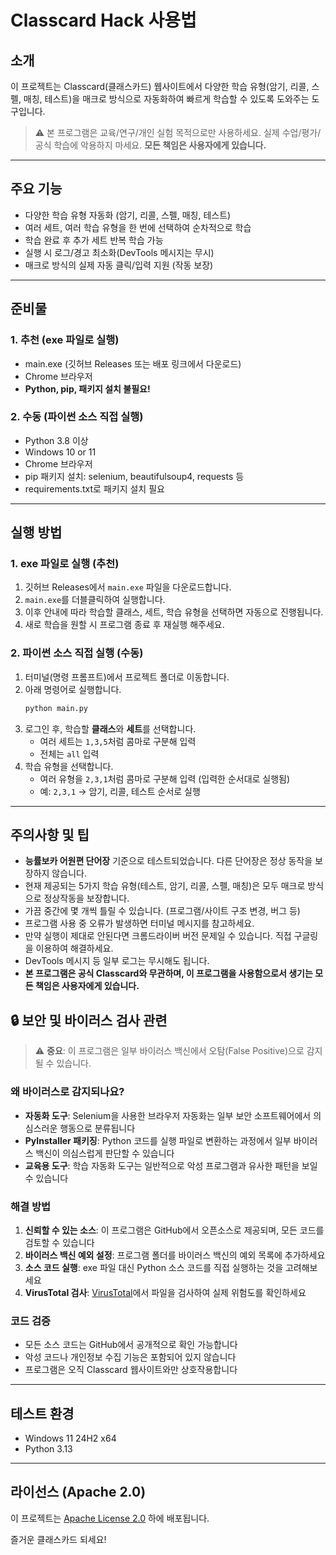 # Classcard Hack 사용법

## 소개
이 프로젝트는 Classcard(클래스카드) 웹사이트에서 다양한 학습 유형(암기, 리콜, 스펠, 매칭, 테스트)을 매크로 방식으로 자동화하여 빠르게 학습할 수 있도록 도와주는 도구입니다.

> ⚠️ 본 프로그램은 교육/연구/개인 실험 목적으로만 사용하세요. 실제 수업/평가/공식 학습에 악용하지 마세요. **모든 책임은 사용자에게 있습니다.**

---

## 주요 기능
- 다양한 학습 유형 자동화 (암기, 리콜, 스펠, 매칭, 테스트)
- 여러 세트, 여러 학습 유형을 한 번에 선택하여 순차적으로 학습
- 학습 완료 후 추가 세트 반복 학습 가능
- 실행 시 로그/경고 최소화(DevTools 메시지는 무시)
- 매크로 방식의 실제 자동 클릭/입력 지원 (작동 보장)

---

## 준비물

### 1. 추천 (exe 파일로 실행)
- main.exe (깃허브 Releases 또는 배포 링크에서 다운로드)
- Chrome 브라우저
- **Python, pip, 패키지 설치 불필요!**

### 2. 수동 (파이썬 소스 직접 실행)
- Python 3.8 이상
- Windows 10 or 11
- Chrome 브라우저
- pip 패키지 설치: selenium, beautifulsoup4, requests 등
- requirements.txt로 패키지 설치 필요

---

## 실행 방법

### 1. exe 파일로 실행 (추천)
1. 깃허브 Releases에서 `main.exe` 파일을 다운로드합니다.
2. `main.exe`를 더블클릭하여 실행합니다.
3. 이후 안내에 따라 학습할 클래스, 세트, 학습 유형을 선택하면 자동으로 진행됩니다.
4. 새로 학습을 원할 시 프로그램 종료 후 재실행 해주세요.

### 2. 파이썬 소스 직접 실행 (수동)
1. 터미널(명령 프롬프트)에서 프로젝트 폴더로 이동합니다.
2. 아래 명령어로 실행합니다.
   ```bash
   python main.py
   ```
3. 로그인 후, 학습할 **클래스**와 **세트**를 선택합니다.
   - 여러 세트는 `1,3,5`처럼 콤마로 구분해 입력
   - 전체는 `all` 입력
4. 학습 유형을 선택합니다.
   - 여러 유형을 `2,3,1`처럼 콤마로 구분해 입력 (입력한 순서대로 실행됨)
   - 예: `2,3,1` → 암기, 리콜, 테스트 순서로 실행

---

## 주의사항 및 팁
- **능률보카 어원편 단어장** 기준으로 테스트되었습니다. 다른 단어장은 정상 동작을 보장하지 않습니다.
- 현재 제공되는 5가지 학습 유형(테스트, 암기, 리콜, 스펠, 매칭)은 모두 매크로 방식으로 정상작동을 보장합니다.
- 가끔 중간에 몇 개씩 틀릴 수 있습니다. (프로그램/사이트 구조 변경, 버그 등)
- 프로그램 사용 중 오류가 발생하면 터미널 메시지를 참고하세요.
- 만약 실행이 제대로 안된다면 크롬드라이버 버전 문제일 수 있습니다. 직접 구글링을 이용하여 해결하세요.
- DevTools 메시지 등 일부 로그는 무시해도 됩니다.
- **본 프로그램은 공식 Classcard와 무관하며, 이 프로그램을 사용함으로서 생기는 모든 책임은 사용자에게 있습니다.**

## 🔒 보안 및 바이러스 검사 관련
> ⚠️ **중요**: 이 프로그램은 일부 바이러스 백신에서 오탐(False Positive)으로 감지될 수 있습니다.

### 왜 바이러스로 감지되나요?
- **자동화 도구**: Selenium을 사용한 브라우저 자동화는 일부 보안 소프트웨어에서 의심스러운 행동으로 분류됩니다
- **PyInstaller 패키징**: Python 코드를 실행 파일로 변환하는 과정에서 일부 바이러스 백신이 의심스럽게 판단할 수 있습니다
- **교육용 도구**: 학습 자동화 도구는 일반적으로 악성 프로그램과 유사한 패턴을 보일 수 있습니다

### 해결 방법
1. **신뢰할 수 있는 소스**: 이 프로그램은 GitHub에서 오픈소스로 제공되며, 모든 코드를 검토할 수 있습니다
2. **바이러스 백신 예외 설정**: 프로그램 폴더를 바이러스 백신의 예외 목록에 추가하세요
3. **소스 코드 실행**: exe 파일 대신 Python 소스 코드를 직접 실행하는 것을 고려해보세요
4. **VirusTotal 검사**: [VirusTotal](https://www.virustotal.com)에서 파일을 검사하여 실제 위험도를 확인하세요

### 코드 검증
- 모든 소스 코드는 GitHub에서 공개적으로 확인 가능합니다
- 악성 코드나 개인정보 수집 기능은 포함되어 있지 않습니다
- 프로그램은 오직 Classcard 웹사이트와만 상호작용합니다

---

## 테스트 환경
- Windows 11 24H2 x64
- Python 3.13

---

## 라이선스 (Apache 2.0)
이 프로젝트는 [Apache License 2.0](https://www.apache.org/licenses/LICENSE-2.0) 하에 배포됩니다.

즐거운 클래스카드 되세요!
